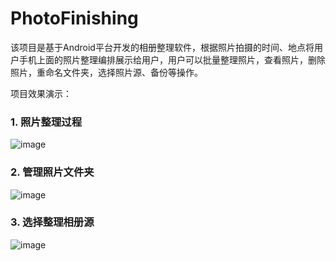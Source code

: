 # PhotoFinishing
该项目是基于Android平台开发的相册整理软件，根据照片拍摄的时间、地点将用户手机上面的照片整理编排展示给用户，用户可以批量整理照片，查看照片，删除照片，重命名文件夹，选择照片源、备份等操作。

项目效果演示：

### 1. 照片整理过程

![image](https://github.com/gxl1240779189/PhotoFinishing/blob/master/screenshot/整理过程.gif)


### 2. 管理照片文件夹

![image](https://github.com/gxl1240779189/PhotoFinishing/blob/master/screenshot/管理文件夹过程.gif)

### 3. 选择整理相册源

![image](https://github.com/gxl1240779189/PhotoFinishing/blob/master/screenshot/选择整理相册源.gif)
